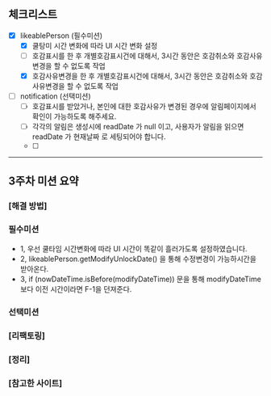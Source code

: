 ## 체크리스트

- [x] likeablePerson (필수미션)
    - [x] 쿨탕미 시간 변화에 따라 UI 시간 변화 설정
    - [ ] 호감표시를 한 후 개별호감표시건에 대해서, 3시간 동안은 호감취소와 호감사유변경을 할 수 없도록 작업
    - [x] 호감사유변경을 한 후 개별호감표시건에 대해서, 3시간 동안은 호감취소와 호감사유변경을 할 수 없도록 작업
- [ ] notification (선택미션)
  - [ ] 호감표시를 받았거나, 본인에 대한 호감사유가 변경된 경우에 알림페이지에서 확인이 가능하도록 해주세요.
  - [ ] 각각의 알림은 생성시에 readDate 가 null 이고, 사용자가 알림을 읽으면 readDate 가 현재날짜 로 세팅되어야 합니다.
  - [ ] 

---

## 3주차 미션 요약

### [해결 방법]

### 필수미션

- 1, 우선 쿨타임 시간변화에 따라 UI 시간이 똑같이 흘러가도록 설정하였습니다.
- 2, likeablePerson.getModifyUnlockDate() 을 통해 수정변경이 가능하시간을 받아온다.
- 3, if (nowDateTime.isBefore(modifyDateTime)) 문을 통해 modifyDateTime보다 이전 시간이라면 F-1을 던져준다.

### 선택미션

### [리팩토링]


### [정리]


### [참고한 사이트]
